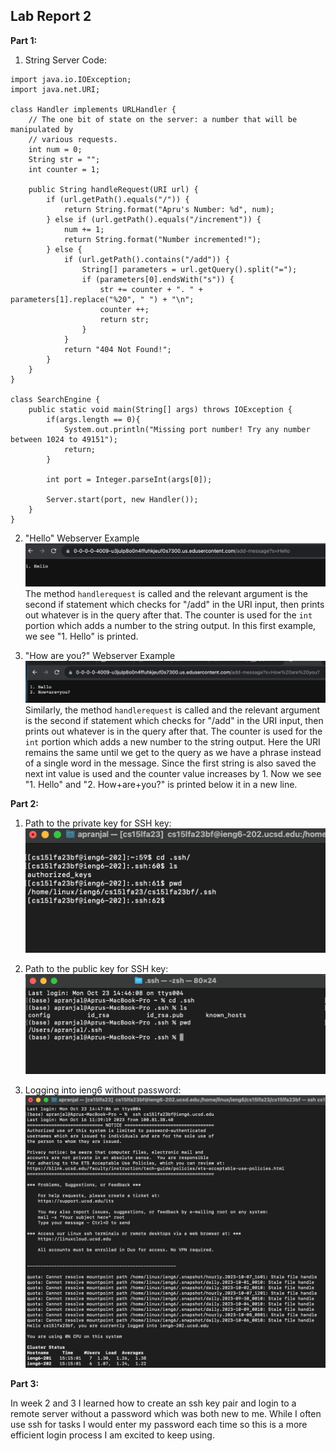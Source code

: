 ## Lab Report 2

**Part 1:**

1. String Server Code:
```
import java.io.IOException;
import java.net.URI;

class Handler implements URLHandler {
    // The one bit of state on the server: a number that will be manipulated by
    // various requests.
    int num = 0;
    String str = "";
    int counter = 1;

    public String handleRequest(URI url) {
        if (url.getPath().equals("/")) {
            return String.format("Apru's Number: %d", num);
        } else if (url.getPath().equals("/increment")) {
            num += 1;
            return String.format("Number incremented!");
        } else {
            if (url.getPath().contains("/add")) {
                String[] parameters = url.getQuery().split("=");
                if (parameters[0].endsWith("s")) {
                    str += counter + ". " + parameters[1].replace("%20", " ") + "\n";
                    counter ++;
                    return str;
                }
            }
            return "404 Not Found!";
        }
    }
}

class SearchEngine {
    public static void main(String[] args) throws IOException {
        if(args.length == 0){
            System.out.println("Missing port number! Try any number between 1024 to 49151");
            return;
        }

        int port = Integer.parseInt(args[0]);

        Server.start(port, new Handler());
    }
}
```

2. "Hello" Webserver Example
![Image](lab02_pngs/hello.png)
The method `handlerequest` is called and the relevant argument is the second if statement which checks for "/add" in the URI input, then prints out whatever is in the query after that. The counter is used for the `int` portion which adds a number to the string output. In this first example, we see "1. Hello" is printed.

4. "How are you?" Webserver Example
![Image](lab02_pngs/how_are_you.png)
Similarly, the method `handlerequest` is called and the relevant argument is the second if statement which checks for "/add" in the URI input, then prints out whatever is in the query after that. The counter is used for the `int` portion which adds a new number to the string output. Here the URI remains the same until we get to the query as we have a phrase instead of a single word in the message. Since the first string is also saved the next int value is used and the counter value increases by 1. Now we see "1. Hello" and "2. How+are+you?" is printed below it in a new line.


**Part 2:**

1. Path to the private key for SSH key:
![Image](lab02_pngs/private_key.png)

3. Path to the public key for SSH key:
![Image](lab02_pngs/public_key.png)

5. Logging into ieng6 without password:
![Image](lab02_pngs/no_pw_login.png)

**Part 3:**

In week 2 and 3 I learned how to create an ssh key pair and login to a remote server without a password which was both new to me. While I often use ssh for tasks I would enter my password each time so this is a more efficient login process I am excited to keep using.
